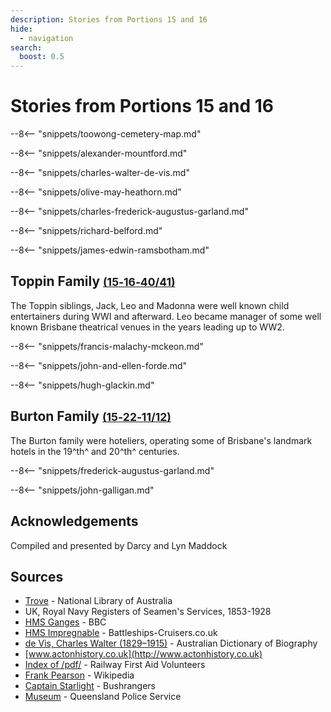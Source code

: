 ```yaml
---
description: Stories from Portions 15 and 16 
hide:
  - navigation
search:
  boost: 0.5  
---
```


# Stories from Portions 15 and 16

--8<-- "snippets/toowong-cemetery-map.md"

--8<-- "snippets/alexander-mountford.md"

--8<-- "snippets/charles-walter-de-vis.md"

--8<-- "snippets/olive-may-heathorn.md"

--8<-- "snippets/charles-frederick-augustus-garland.md"

--8<-- "snippets/richard-belford.md"

<!--
## Richard Belford <small>(15‑11‑6)</small>

Richard Belford died on 28 April 1865 and was interred in the North Brisbane Burial Ground at Paddington before his remains and headstone were transferred to Toowong in 1913. Richard was for many years connected with the colonial press in New South Wales, Victoria and Queensland.

-->

<!-- TODO harmonise with snippet -->

--8<-- "snippets/james-edwin-ramsbotham.md"

## Toppin Family <small>[(15‑16‑40/41)](https://brisbane.discovereverafter.com/profile/31907767 "Go to Memorial Information" )</small>

The Toppin siblings, Jack, Leo and Madonna were well known child entertainers during WWI and afterward. Leo became manager of some well known Brisbane theatrical venues in the years leading up to WW2.

--8<-- "snippets/francis-malachy-mckeon.md"

--8<-- "snippets/john-and-ellen-forde.md"

--8<-- "snippets/hugh-glackin.md"

## Burton Family <small>[(15‑22‑11/12)](https://brisbane.discovereverafter.com/profile/31678973 "Go to Memorial Information" )</small>

The Burton family were hoteliers, operating some of Brisbane's landmark hotels in the 19^th^ and 20^th^ centuries.

<!-- 

Get names, photo, link to Matthew 13-35-10

https://apps.des.qld.gov.au/heritage-register/detail/?id=600283
Normanby Hotel

The original Normanby Hotel opened in 1872. The first owner and publican, Matthew Burton, purchased land on the corner of Musgrave and Kelvin Grove Roads in 1865. In December 1871 Burton (originally a carpenter) gave notice of his intention to apply for a publican's licence for the Normanby Hotel, which was granted in January 1872. The original hotel, a two storey timber building was oriented towards Kelvin Grove Rd.

Following the death of Matthew Burton in 1873, the property and lease of the hotel was transferred to his wife Elizabeth Sophia Burton, who continued to operate the hotel. 

https://www.wikitree.com/wiki/Burton-1185

-->

--8<-- "snippets/frederick-augustus-garland.md"

--8<-- "snippets/john-galligan.md"

## Acknowledgements

Compiled and presented by Darcy and Lyn Maddock

## Sources

- [Trove](https://trove.nla.gov.au) - National Library of Australia
- UK, Royal Navy Registers of Seamen's Services, 1853-1928 
- [HMS Ganges](https://www.bbc.co.uk/suffolk/content/articles/2009/08/17/hms_ganges_campaign_lw_feature.shtml) - BBC
- [HMS Impregnable](https://www.battleships-cruisers.co.uk/hms_impregnable.htm) - Battleships-Cruisers.co.uk
- [de Vis, Charles Walter (1829–1915)](https://adb.anu.edu.au/biography/de-vis-charles-walter-3406) - Australian Dictionary of Biography
- [www.actonhistory.co.uk](http://www.actonhistory.co.uk) 
- [Index of /pdf/](https://www.railwayfirstaidvolunteers.org.au/pdf/) - Railway First Aid Volunteers 
- [Frank Pearson](https://en.wikipedia.org/wiki/Frank_Pearson) - Wikipedia
- [Captain Starlight](http://bushrangersau.blogspot.com/2011/02/captain-starlight.html) - Bushrangers
- [Museum](https://www.police.qld.gov.au/museum) - Queensland Police Service

<!--
<div class="noprint" markdown="1">

## Brochure

**[Download this walk](../assets/guides/portion15-and-16.pdf)** - designed to be printed and folded in half to make an A5 brochure.

</div>
-->
